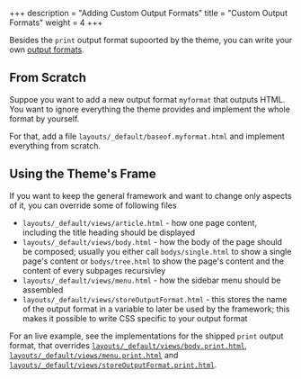 +++
description = "Adding Custom Output Formats"
title = "Custom Output Formats"
weight = 4
+++

Besides the `print` output format supoorted by the theme, you can write your own [output formats](https://gohugo.io/templates/output-formats/).

## From Scratch

Suppoe you want to add a new output format `myformat` that outputs HTML. You want to ignore everything the theme provides and implement the whole format by yourself.

For that, add a file `layouts/_default/baseof.myformat.html` and implement everything from scratch.

## Using the Theme's Frame

If you want to keep the general framework and want to change only aspects of it, you can override some of following files

- `layouts/_default/views/article.html` - how one page content, including the title heading should be displayed
- `layouts/_default/views/body.html` - how the body of the page should be composed; usually you either call `bodys/single.html` to show a single page's content or `bodys/tree.html` to show the page's content and the content of every subpages recursivley
- `layouts/_default/views/menu.html` - how the sidebar menu should be assembled
- `layouts/_default/views/storeOutputFormat.html` - this stores the name of the output format in a variable to later be used by the framework; this makes it possible to write CSS specific to your output format

For an live example, see the implementations for the shipped `print` output format, that overrides [`layouts/_default/views/body.print.html`](https://github.com/McShelby/hugo-theme-relearn/blob/main/layouts/_default/views/body.print.html), [`layouts/_default/views/menu.print.html`](https://github.com/McShelby/hugo-theme-relearn/blob/main/layouts/_default/views/menu.print.html) and [`layouts/_default/views/storeOutputFormat.print.html`](https://github.com/McShelby/hugo-theme-relearn/blob/main/layouts/_default/views/storeOutputFormat.print.html).
